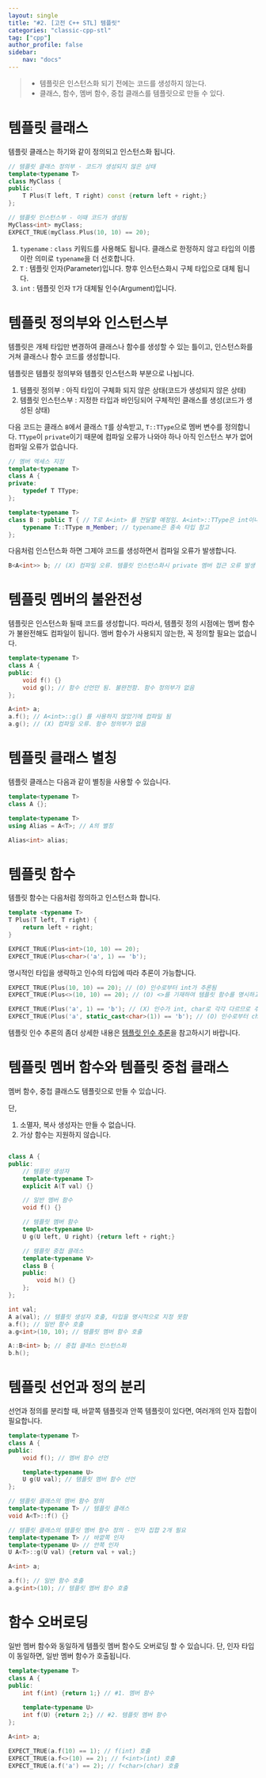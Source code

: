 ```yaml
---
layout: single
title: "#2. [고전 C++ STL] 템플릿"
categories: "classic-cpp-stl"
tag: ["cpp"]
author_profile: false
sidebar: 
    nav: "docs"
---
```


> * 템플릿은 인스턴스화 되기 전에는 코드를 생성하지 않는다.
> * 클래스, 함수, 멤버 함수, 중첩 클래스를 템플릿으로 만들 수 있다.

# 템플릿 클래스

템플릿 클래스는 하기와 같이 정의되고 인스턴스화 됩니다.

```cpp
// 템플릿 클래스 정의부 - 코드가 생성되지 않은 상태
template<typename T> 
class MyClass {
public:
    T Plus(T left, T right) const {return left + right;}    
}; 

// 템플릿 인스턴스부 - 이때 코드가 생성됨
MyClass<int> myClass;
EXPECT_TRUE(myClass.Plus(10, 10) == 20); 
```

1. `typename` : `class` 키워드를 사용해도 됩니다. 클래스로 한정하지 않고 타입의 이름이란 의미로 `typename`을 더 선호합니다.
2. `T` : 템플릿 인자(Parameter)입니다. 향후 인스턴스화시 구체 타입으로 대체 됩니다.
3. `int` : 템플릿 인자 `T`가 대체될 인수(Argument)입니다.  

# 템플릿 정의부와 인스턴스부

템플릿은 개체 타입만 변경하여 클래스나 함수를 생성할 수 있는 틀이고, 인스턴스화를 거쳐 클래스나 함수 코드를 생성합니다.

템플릿은 템플릿 정의부와 템플릿 인스턴스화 부분으로 나뉩니다. 

1. 템플릿 정의부 : 아직 타입이 구체화 되지 않은 상태(코드가 생성되지 않은 상태) 
2. 템플릿 인스턴스부 : 지정한 타입과 바인딩되어 구체적인 클래스를 생성(코드가 생성된 상태)

다음 코드는 클래스 `B`에서 클래스 `T`를 상속받고, `T::TType`으로 멤버 변수를 정의합니다. `TType`이 `private`이기 때문에 컴파일 오류가 나와야 하나 아직 인스턴스 부가 없어 컴파일 오류가 없습니다.

```cpp
// 멤버 엑세스 지정
template<typename T> 
class A {
private:
    typedef T TType;
};  

template<typename T> 
class B : public T { // T로 A<int> 를 전달할 예정임. A<int>::TType은 int이나 private여서 접근 불가
    typename T::TType m_Member; // typename은 종속 타입 참고
};
```

다음처럼 인스턴스화 하면 그제야 코드를 생성하면서 컴파일 오류가 발생합니다.

```cpp
B<A<int>> b; // (X) 컴파일 오류. 템플릿 인스턴스화시 private 멤버 접근 오류 발생 
```

# 템플릿 멤버의 불완전성

템플릿은 인스턴스화 될때 코드를 생성합니다. 따라서, 템플릿 정의 시점에는 멤버 함수가 불완전해도 컴파일이 됩니다. 멤버 함수가 사용되지 않는한, 꼭 정의할 필요는 없습니다.

```cpp
template<typename T>
class A {
public:    
    void f() {}
    void g(); // 함수 선언만 됨. 불완전함. 함수 정의부가 없음
};

A<int> a;
a.f(); // A<int>::g() 를 사용하지 않았기에 컴파일 됨 
a.g(); // (X) 컴파일 오류. 함수 정의부가 없음
```

# 템플릿 클래스 별칭

템플릿 클래스는 다음과 같이 별칭을 사용할 수 있습니다.

```cpp
template<typename T>
class A {};

template<typename T>
using Alias = A<T>; // A의 별칭

Alias<int> alias;
```

# 템플릿 함수

템플릿 함수는 다음처럼 정의하고 인스턴스화 합니다.

```cpp
template <typename T>
T Plus(T left, T right) {
    return left + right;
}

EXPECT_TRUE(Plus<int>(10, 10) == 20);
EXPECT_TRUE(Plus<char>('a', 1) == 'b');
```

명시적인 타입을 생략하고 인수의 타입에 따라 추론이 가능합니다. 

```cpp
EXPECT_TRUE(Plus(10, 10) == 20); // (O) 인수로부터 int가 추론됨
EXPECT_TRUE(Plus<>(10, 10) == 20); // (O) <>를 기재하여 템플릿 함수를 명시하고, 인수로부터 추론

EXPECT_TRUE(Plus('a', 1) == 'b'); // (X) 인수가 int, char로 각각 다르므로 추론이 어려움 
EXPECT_TRUE(Plus('a', static_cast<char>(1)) == 'b'); // (O) 인수로부터 char 가 추론됨
```

템플릿 인수 추론의 좀더 상세한 내용은 [템플릿 인수 추론](https://tango1202.github.io/classic-cpp-stl/classic-cpp-stl-template-argument-deduction/#%ED%85%9C%ED%94%8C%EB%A6%BF-%EC%9D%B8%EC%88%98-%EC%B6%94%EB%A1%A0)을 참고하시기 바랍니다.

# 템플릿 멤버 함수와 템플릿 중첩 클래스

멤버 함수, 중첩 클래스도 템플릿으로 만들 수 있습니다.

단,

1. 소멸자, 복사 생성자는 만들 수 없습니다.
2. 가상 함수는 지원하지 않습니다.

```cpp

class A {
public:
    // 템플릿 생성자
    template<typename T>
    explicit A(T val) {}

    // 일반 멤버 함수
    void f() {}

    // 템플릿 멤버 함수
    template<typename U> 
    U g(U left, U right) {return left + right;} 

    // 템플릿 중첩 클래스
    template<typename V> 
    class B {
    public:
        void h() {}
    };
};

int val;
A a(val); // 템플릿 생성자 호출, 타입을 명시적으로 지정 못함
a.f(); // 일반 함수 호출
a.g<int>(10, 10); // 템플릿 멤버 함수 호출

A::B<int> b; // 중첩 클래스 인스턴스화
b.h(); 
```

# 템플릿 선언과 정의 분리

선언과 정의를 분리할 때, 바깥쪽 템플릿과 안쪽 템플릿이 있다면, 여러개의 인자 집합이 필요합니다.

```cpp
template<typename T> 
class A {
public:    
    void f(); // 멤버 함수 선언

    template<typename U>
    U g(U val); // 템플릿 멤버 함수 선언
};

// 템플릿 클래스의 멤버 함수 정의
template<typename T> // 템플릿 클래스
void A<T>::f() {} 

// 템플릿 클래스의 템플릿 멤버 함수 정의 - 인자 집합 2개 필요
template<typename T> // 바깥쪽 인자
template<typename U> // 안쪽 인자
U A<T>::g(U val) {return val + val;} 

A<int> a;

a.f(); // 일반 함수 호출
a.g<int>(10); // 템플릿 멤버 함수 호출
```

# 함수 오버로딩

일반 멤버 함수와 동일하게 템플릿 멤버 함수도 오버로딩 할 수 있습니다. 단, 인자 타입이 동일하면, 일반 멤버 함수가 호출됩니다.

```cpp
template<typename T>
class A {
public:    
    int f(int) {return 1;} // #1. 멤버 함수
 
    template<typename U>
    int f(U) {return 2;} // #2. 템플릿 멤버 함수
};

A<int> a;

EXPECT_TRUE(a.f(10) == 1); // f(int) 호출
EXPECT_TRUE(a.f<>(10) == 2); // f<int>(int) 호출
EXPECT_TRUE(a.f('a') == 2); // f<char>(char) 호출
```
